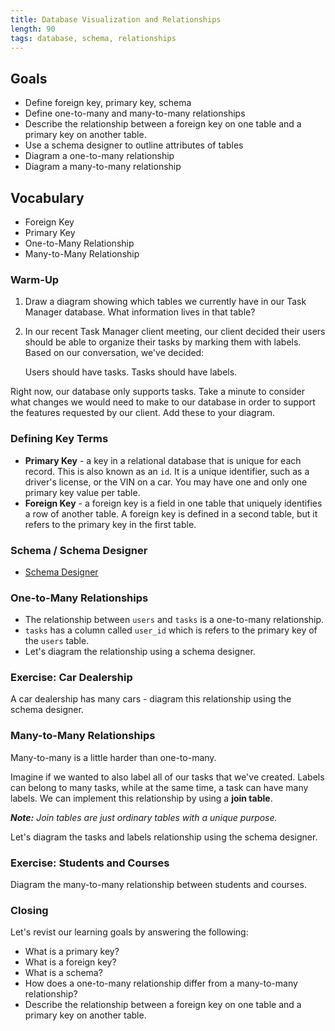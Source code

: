```yaml
---
title: Database Visualization and Relationships
length: 90
tags: database, schema, relationships
---
```


## Goals

* Define foreign key, primary key, schema
* Define one-to-many and many-to-many relationships
* Describe the relationship between a foreign key on one table and a primary key on another table.
* Use a schema designer to outline attributes of tables
* Diagram a one-to-many relationship
* Diagram a many-to-many relationship

## Vocabulary

* Foreign Key
* Primary Key
* One-to-Many Relationship
* Many-to-Many Relationship

### Warm-Up
1) Draw a diagram showing which tables we currently have in our Task Manager database. What information lives in that table?

2) In our recent Task Manager client meeting, our client decided their users should be able to organize their tasks by marking them with labels. Based on our conversation, we've decided:

     Users should have tasks. Tasks should have labels.

Right now, our database only supports tasks. Take a minute to consider what changes we would need to make to our database in order to support the features requested by our client. Add these to your diagram.

### Defining Key Terms

* **Primary Key** - a key in a relational database that is unique for each record. This is also known as an `id`. It is a unique identifier, such as a driver's license, or the VIN on a car. You may have one and only one primary key value per table.
* **Foreign Key** - a foreign key is a field in one table that uniquely identifies a row of another table. A foreign key is defined in a second table, but it refers to the primary key in the first table.

### Schema / Schema Designer

* [Schema Designer](http://ondras.zarovi.cz/sql/demo/)

### One-to-Many Relationships

* The relationship between `users` and `tasks` is a one-to-many relationship.
* `tasks` has a column called `user_id` which is refers to the primary key of the `users` table.
* Let's diagram the relationship using a schema designer.

### Exercise: Car Dealership

A car dealership has many cars - diagram this relationship using the schema designer.

### Many-to-Many Relationships

Many-to-many is a little harder than one-to-many.

Imagine if we wanted to also label all of our tasks that we've created. Labels can belong to many tasks, while at the same time, a task can have many labels. We can implement this relationship by using a **join table**.

_**Note:** Join tables are just ordinary tables with a unique purpose._

Let's diagram the tasks and labels relationship using the schema designer.

### Exercise: Students and Courses

Diagram the many-to-many relationship between students and courses.

### Closing

Let's revist our learning goals by answering the following:

* What is a primary key?
* What is a foreign key?
* What is a schema?
* How does a one-to-many relationship differ from a many-to-many relationship?
* Describe the relationship between a foreign key on one table and a primary key on another table.
